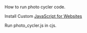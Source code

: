 How to run photo cycler code. 

Install Custom [JavaScript for Websites](https://chrome.google.com/webstore/detail/custom-javascript-for-web/poakhlngfciodnhlhhgnaaelnpjljija)

Run photo_cycler.js in cjs. 
